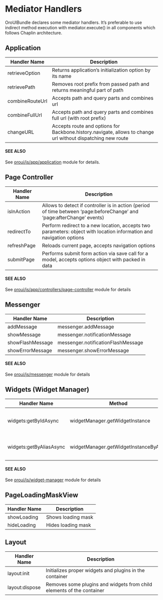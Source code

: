 <a id="bundle-docs-platform-ui-bundle-mediator-handlers"></a>

# Mediator Handlers

OroUIBundle declares some mediator handlers. It’s preferable to use indirect method execution with mediator.execute() in all components which follows Chaplin architecture.

## Application

| Handler Name    | Description                                                                                                 |
|-----------------|-------------------------------------------------------------------------------------------------------------|
| retrieveOption  | Returns application’s initialization option by its name                                                     |
| retrievePath    | Removes root prefix from passed path and returns meaningful part of path                                    |
| combineRouteUrl | Accepts path and query parts and combines url                                                               |
| combineFullUrl  | Accepts path and query parts and combines full url (with root prefix)                                       |
| changeURL       | Accepts route and options for Backbone.history.navigate, allows to change url without dispatching new route |

#### SEE ALSO
See <a href="https://github.com/oroinc/platform/blob/master/src/Oro/Bundle/UIBundle/Resources/public/js/app/application.js" target="_blank">oroui/js/app/application</a> module for details.

## Page Controller

| Handler Name   | Description                                                                                                            |
|----------------|------------------------------------------------------------------------------------------------------------------------|
| isInAction     | Allows to detect if controller is in action (period of time between ‘page:beforeChange’ and ‘page:afterChange’ events) |
| redirectTo     | Perform redirect to a new location, accepts two parameters: object with location information and navigation options    |
| refreshPage    | Reloads current page, accepts navigation options                                                                       |
| submitPage     | Performs submit form action via save call for a model, accepts options object with packed in data                      |

#### SEE ALSO
See <a href="https://github.com/oroinc/platform/blob/master/src/Oro/Bundle/UIBundle/Resources/public/js/app/controllers/page-controller.js" target="_blank">oroui/js/app/controllers/page-controller</a> module for details

## Messenger

| Handler Name     | Description                        |
|------------------|------------------------------------|
| addMessage       | messenger.addMessage               |
| showMessage      | messenger.notificationMessage      |
| showFlashMessage | messenger.notificationFlashMessage |
| showErrorMessage | messenger.showErrorMessage         |

#### SEE ALSO
See <a href="https://github.com/oroinc/platform/blob/master/src/Oro/Bundle/UIBundle/Resources/public/js/messenger.js" target="_blank">oroui/js/messenger</a> module for details

## Widgets (Widget Manager)

| Handler Name            | Method                                 | Description                                         |
|-------------------------|----------------------------------------|-----------------------------------------------------|
| widgets:getByIdAsync    | widgetManager.getWidgetInstance        | Asynchronously fetches widget instance by widget id |
| widgets:getByAliasAsync | widgetManager.getWidgetInstanceByAlias | Asynchronously fetches widget instance its alias    |

#### SEE ALSO
See <a href="https://github.com/oroinc/platform/blob/master/src/Oro/Bundle/UIBundle/Resources/public/js/widget/widget-manager.js" target="_blank">oroui/js/widget-manager</a> module for details

## PageLoadingMaskView

| Handler Name   | Description        |
|----------------|--------------------|
| showLoading    | Shows loading mask |
| hideLoading    | Hides loading mask |

## Layout

| Handler Name   | Description                                                           |
|----------------|-----------------------------------------------------------------------|
| layout:init    | Initializes proper widgets and plugins in the container               |
| layout:dispose | Removes some plugins and widgets from child elements of the container |
<!-- Frontend -->
